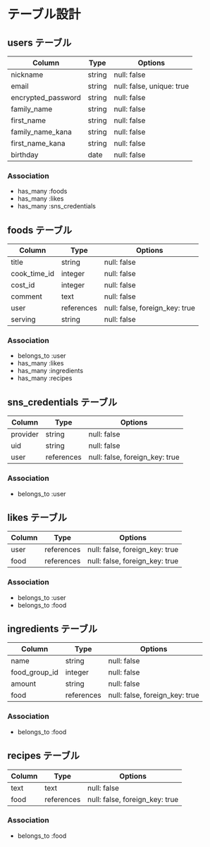 # テーブル設計

## users テーブル

| Column             | Type   | Options                   |
| ------------------ | ------ | ------------------------- |
| nickname           | string | null: false               |
| email              | string | null: false, unique: true |
| encrypted_password | string | null: false               |
| family_name        | string | null: false               |
| first_name         | string | null: false               |
| family_name_kana   | string | null: false               |
| first_name_kana    | string | null: false               |
| birthday           | date   | null: false               |

### Association

- has_many :foods
- has_many :likes
- has_many :sns_credentials

## foods テーブル
 
| Column        | Type       | Options                        |
| ------------- | ---------- | ------------------------------ |
| title         | string     | null: false                    |
| cook_time_id  | integer    | null: false                    |
| cost_id       | integer    | null: false                    |
| comment       | text       | null: false                    |
| user          | references | null: false, foreign_key: true |
| serving       | string     | null: false                    |

### Association

- belongs_to :user
- has_many :likes
- has_many :ingredients
- has_many :recipes


## sns_credentials テーブル
| Column        | Type       | Options                        |
| ------------- | ---------- | ------------------------------ |
| provider      | string     | null: false                    |
| uid           | string     | null: false                    |
| user          | references | null: false, foreign_key: true |

### Association

- belongs_to :user


## likes テーブル

| Column | Type       | Options                        |
| ------ | ---------- | ------------------------------ |
| user   | references | null: false, foreign_key: true |
| food   | references | null: false, foreign_key: true |

### Association

- belongs_to :user
- belongs_to :food


## ingredients テーブル

| Column        | Type       | Options                        |
| ------------- | ---------- | ------------------------------ |
| name          | string     | null: false                    |
| food_group_id | integer    | null: false                    |
| amount        | string     | null: false                    |
| food          | references | null: false, foreign_key: true |

### Association

- belongs_to :food


## recipes テーブル

| Column        | Type       | Options                        |
| ------------- | ---------- | ------------------------------ |
| text          | text       | null: false                    |
| food          | references | null: false, foreign_key: true |

### Association

- belongs_to :food